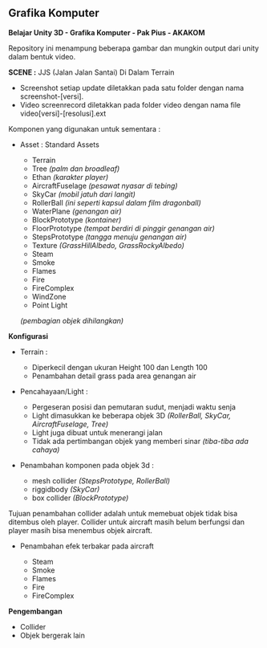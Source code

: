 ## Grafika Komputer

**Belajar Unity 3D - Grafika Komputer - Pak Pius - AKAKOM**

Repository ini menampung beberapa gambar dan mungkin output dari unity dalam
bentuk video.

**SCENE :** JJS (Jalan Jalan Santai) Di Dalam Terrain

 - Screenshot setiap update diletakkan pada satu folder dengan nama screenshot-[versi].
 - Video screenrecord diletakkan pada folder video dengan nama file video[versi]-[resolusi].ext

Komponen yang digunakan untuk sementara :

- Asset : Standard Assets

  - Terrain
  - Tree _(palm dan broadleaf)_
  - Ethan _(karakter player)_
  - AircraftFuselage _(pesawat nyasar di tebing)_
  - SkyCar _(mobil jatuh dari langit)_
  - RollerBall _(ini seperti kapsul dalam film dragonball)_
  - WaterPlane _(genangan air)_
  - BlockPrototype _(kontainer)_
  - FloorPrototype _(tempat berdiri di pinggir genangan air)_
  - StepsPrototype _(tangga menuju genangan air)_
  - Texture _(GrassHillAlbedo, GrassRockyAlbedo)_
  - Steam
  - Smoke
  - Flames
  - Fire
  - FireComplex
  - WindZone
  - Point Light

  _(pembagian objek dihilangkan)_


**Konfigurasi**

- Terrain :

  - Diperkecil dengan ukuran Height 100 dan Length 100
  - Penambahan detail grass pada area genangan air

- Pencahayaan/Light :

  - Pergeseran posisi dan pemutaran sudut, menjadi waktu senja
  - Light dimasukkan ke beberapa objek 3D _(RollerBall, SkyCar, AircraftFuselage, Tree)_
  - Light juga dibuat untuk menerangi jalan
  - Tidak ada pertimbangan objek yang memberi sinar _(tiba-tiba ada cahaya)_

- Penambahan komponen pada objek 3d :

    - mesh collider _(StepsPrototype, RollerBall)_
    - riggidbody _(SkyCar)_
    - box collider _(BlockPrototype)_

Tujuan penambahan collider adalah untuk memebuat objek tidak bisa
ditembus oleh player. Collider untuk aircraft masih belum berfungsi dan player masih bisa menembus objek aircraft.

- Penambahan efek terbakar pada aircraft

  - Steam
  - Smoke
  - Flames
  - Fire
  - FireComplex


**Pengembangan**

- Collider
- Objek bergerak lain
